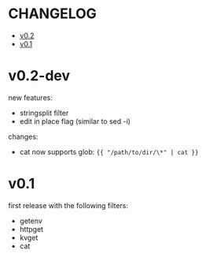 # CHANGELOG

- [v0.2](#v02)
- [v0.1](#v01)

# v0.2-dev

new features:

* stringsplit filter
* edit in place flag (similar to sed -i)

changes:

* cat now supports glob: `{{ "/path/to/dir/\*" | cat }}`

# v0.1

first release with the following filters:
* getenv
* httpget
* kvget
* cat
